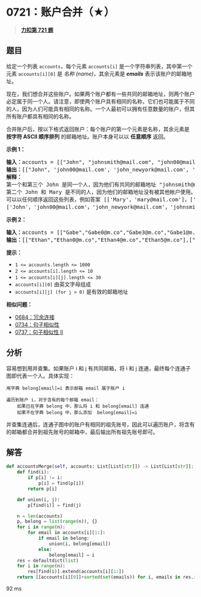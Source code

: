 # 0721：账户合并（★）


> <u>**[力扣第 721 题](https://leetcode.cn/problems/accounts-merge/)**</u>

## 题目

<p>给定一个列表 <code>accounts</code>，每个元素 <code>accounts[i]</code> 是一个字符串列表，其中第一个元素 <code>accounts[i][0]</code> 是 <em>名称 (name)</em>，其余元素是 <em><strong>emails</strong> </em>表示该账户的邮箱地址。</p>

<p>现在，我们想合并这些账户。如果两个账户都有一些共同的邮箱地址，则两个账户必定属于同一个人。请注意，即使两个账户具有相同的名称，它们也可能属于不同的人，因为人们可能具有相同的名称。一个人最初可以拥有任意数量的账户，但其所有账户都具有相同的名称。</p>

<p>合并账户后，按以下格式返回账户：每个账户的第一个元素是名称，其余元素是 <strong>按字符 ASCII 顺序排列</strong> 的邮箱地址。账户本身可以以 <strong>任意顺序</strong> 返回。</p>



<p><strong>示例 1：</strong></p>

<pre>
<b>输入：</b>accounts = [["John", "johnsmith@mail.com", "john00@mail.com"], ["John", "johnnybravo@mail.com"], ["John", "johnsmith@mail.com", "john_newyork@mail.com"], ["Mary", "mary@mail.com"]]
<b>输出：</b>[["John", 'john00@mail.com', 'john_newyork@mail.com', 'johnsmith@mail.com'],  ["John", "johnnybravo@mail.com"], ["Mary", "mary@mail.com"]]
<b>解释：</b>
第一个和第三个 John 是同一个人，因为他们有共同的邮箱地址 "johnsmith@mail.com"。
第二个 John 和 Mary 是不同的人，因为他们的邮箱地址没有被其他帐户使用。
可以以任何顺序返回这些列表，例如答案 [['Mary'，'mary@mail.com']，['John'，'johnnybravo@mail.com']，
['John'，'john00@mail.com'，'john_newyork@mail.com'，'johnsmith@mail.com']] 也是正确的。
</pre>

<p><strong>示例 2：</strong></p>

<pre>
<strong>输入：</strong>accounts = [["Gabe","Gabe0@m.co","Gabe3@m.co","Gabe1@m.co"],["Kevin","Kevin3@m.co","Kevin5@m.co","Kevin0@m.co"],["Ethan","Ethan5@m.co","Ethan4@m.co","Ethan0@m.co"],["Hanzo","Hanzo3@m.co","Hanzo1@m.co","Hanzo0@m.co"],["Fern","Fern5@m.co","Fern1@m.co","Fern0@m.co"]]
<strong>输出：</strong>[["Ethan","Ethan0@m.co","Ethan4@m.co","Ethan5@m.co"],["Gabe","Gabe0@m.co","Gabe1@m.co","Gabe3@m.co"],["Hanzo","Hanzo0@m.co","Hanzo1@m.co","Hanzo3@m.co"],["Kevin","Kevin0@m.co","Kevin3@m.co","Kevin5@m.co"],["Fern","Fern0@m.co","Fern1@m.co","Fern5@m.co"]]
</pre>



<p><strong>提示：</strong></p>

<ul>
<li><code>1 &lt;= accounts.length &lt;= 1000</code></li>
<li><code>2 &lt;= accounts[i].length &lt;= 10</code></li>
<li><code>1 &lt;= accounts[i][j].length &lt;= 30</code></li>
<li><code>accounts[i][0]</code> 由英文字母组成</li>
<li><code>accounts[i][j] (for j &gt; 0)</code> 是有效的邮箱地址</li>
</ul>


**相似问题：**
- [0684：冗余连接](/leetcode/0684)
- [0734：句子相似性](/leetcode/0734)
- [0737：句子相似性 II](/leetcode/0737)


## 分析

容易想到用并查集。如果账户 i 和 j 有共同邮箱，将 i 和 j 连通，最终每个连通子图即代表一个人。具体实现：

	用字典 belong[email]=i 表示邮箱 email 属于账户 i
	
	遍历到账户 i，对于含有的每个邮箱 email：
		如果已在字典 belong 中，那么将 i 和 belong[email] 连通
		如果不在字典 belong 中，那么添加  belong[email]=i

并查集连通后，连通子图中的账户有相同的祖先账号，因此可以遍历账户，将含有的邮箱都合并到祖先账号的邮箱中，最后输出所有祖先账号即可。


## 解答

```python
def accountsMerge(self, accounts: List[List[str]]) -> List[List[str]]:
	def find(i):
		if p[i] != i:
			p[i] = find(p[i])
		return p[i]

	def union(i, j):
		p[find(i)] = find(j)

	n = len(accounts)
	p, belong = list(range(n)), {}
	for i in range(n):
		for email in accounts[i][1:]:
			if email in belong:
				union(i, belong[email])
			else:
				belong[email] = i
	res = defaultdict(list)
	for i in range(n):
		res[find(i)].extend(accounts[i][1:])
	return [[accounts[i][0]]+sorted(set(emails)) for i, emails in res.items()]
```
92 ms

